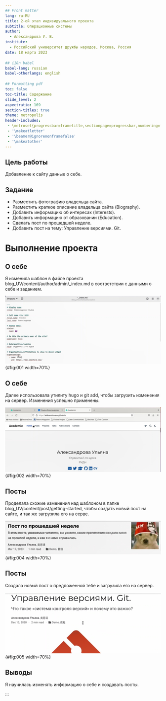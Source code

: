 ```yaml
---
## Front matter
lang: ru-RU
title: 2-ой этап индивидуального проекта
subtitle: Операционные системы
author:
  - Александрова У. В.
institute:
  - Российский университет дружбы народов, Москва, Россия
date: 18 марта 2023

## i18n babel
babel-lang: russian
babel-otherlangs: english

## Formatting pdf
toc: false
toc-title: Содержание
slide_level: 2
aspectratio: 169
section-titles: true
theme: metropolis
header-includes:
 - \metroset{progressbar=frametitle,sectionpage=progressbar,numbering=fraction}
 - '\makeatletter'
 - '\beamer@ignorenonframefalse'
 - '\makeatother'
---
```


## Цель работы

Добавление к сайту данные о себе.

## Задание

* Разместить фотографию владельца сайта.
* Разместить краткое описание владельца сайта (Biography).
* Добавить информацию об интересах (Interests).
* Добавить информацию от образовании (Education).
* Сделать пост по прошедшей неделе.
* Добавить пост на тему: Управление версиями. Git.

# Выполнение проекта

## О себе

Я изменила шаблон в файле проекта blog_UV/content/author/admin/_index.md в соответствии с данными о себе и заданием.

![Изменение шаблона сайта](image/1){#fig:001 width=70%}

## О себе 

Далее использовала утилиту hugo и git add, чтобы загрузить изменения на сервер. Изменения успешно применены.

![Применение](image/2){#fig:002 width=70%}

## Посты

Проделала схожие изменения над шаблоном в папке blog_UV/content/post/getting-started, чтобы создать новый пост на сайте, и так же загрузила его на серве.

![Созданный пост](image/4){#fig:004 width=70%}

## Посты

Создала новый пост о предложенной тебе и загрузила его на сервер.

![Новый пост по теме задания](image/5){#fig:005 width=70%}

## Выводы

Я научилась изменять информацию о себе и создавать посты.

:::

